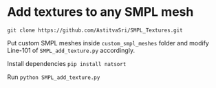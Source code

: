 # Add textures to any SMPL mesh


```git clone https://github.com/AstitvaSri/SMPL_Textures.git```

Put custom SMPL meshes inside ```custom_smpl_meshes``` folder and modify Line-101 of ```SMPL_add_texture.py``` accordingly.

Install dependencies
```pip install natsort```

Run ```python SMPL_add_texture.py```
